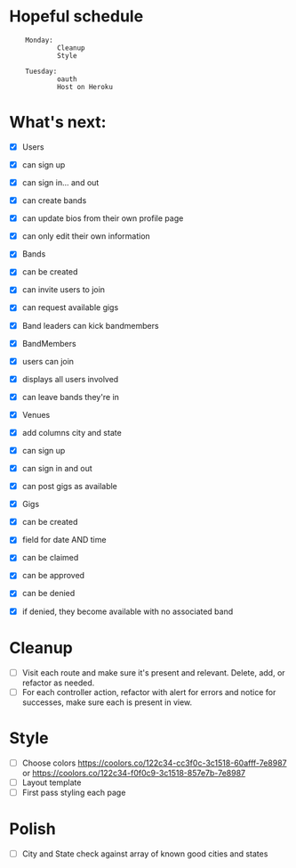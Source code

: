 # Hopeful schedule

        Monday:
                Cleanup
                Style

        Tuesday:
                oauth
                Host on Heroku
                
# What's next:
- [x] Users
-   [x] can sign up
-   [x] can sign in... and out
-   [x] can create bands
-   [x] can update bios from their own profile page
-   [x] can only edit their own information

- [x] Bands
-   [x] can be created
-   [x] can invite users to join
-   [x] can request available gigs
-   [x] Band leaders can kick bandmembers
        
- [x] BandMembers
-   [x] users can join
-   [x] displays all users involved
-   [x] can leave bands they're in

- [x] Venues
-   [x] add columns city and state
-   [x] can sign up
-   [x] can sign in and out
-   [x] can post gigs as available

- [x] Gigs
-   [x] can be created
-   [x] field for date AND time
-   [x] can be claimed
-   [x] can be approved
-   [x] can be denied
-   [x] if denied, they become available with no associated band

# Cleanup
- [ ] Visit each route and make sure it's present and relevant. Delete, add, or refactor as needed.
- [ ] For each controller action, refactor with alert for errors and notice for successes, make sure each is present in view.

# Style
- [ ] Choose colors
        https://coolors.co/122c34-cc3f0c-3c1518-60afff-7e8987
        or
        https://coolors.co/122c34-f0f0c9-3c1518-857e7b-7e8987
- [ ] Layout template
- [ ] First pass styling each page

# Polish
- [ ] City and State check against array of known good cities and states

